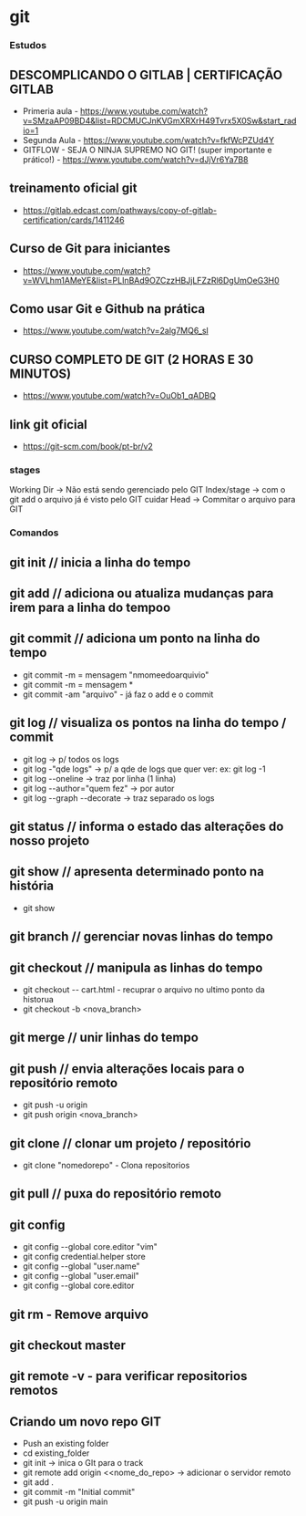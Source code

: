 # git

### Estudos
## DESCOMPLICANDO O GITLAB | CERTIFICAÇÃO GITLAB
- Primeria aula - https://www.youtube.com/watch?v=SMzaAP09BD4&list=RDCMUCJnKVGmXRXrH49Tvrx5X0Sw&start_radio=1
- Segunda Aula - https://www.youtube.com/watch?v=fkfWcPZUd4Y
- GITFLOW - SEJA O NINJA SUPREMO NO GIT! (super importante e prático!) - https://www.youtube.com/watch?v=dJjVr6Ya7B8

## treinamento oficial git 
- https://gitlab.edcast.com/pathways/copy-of-gitlab-certification/cards/1411246


## Curso de Git para iniciantes 
- https://www.youtube.com/watch?v=WVLhm1AMeYE&list=PLInBAd9OZCzzHBJjLFZzRl6DgUmOeG3H0

## Como usar Git e Github na prática 
- https://www.youtube.com/watch?v=2alg7MQ6_sI

## CURSO COMPLETO DE GIT (2 HORAS E 30 MINUTOS) 
- https://www.youtube.com/watch?v=OuOb1_qADBQ

## link git oficial 
- https://git-scm.com/book/pt-br/v2

### stages
Working Dir -> Não está sendo gerenciado pelo GIT 
Index/stage -> com o git add o arquivo já é visto pelo GIT cuidar
Head -> Commitar o arquivo para GIT 


### Comandos
## git init // inicia a linha do tempo

## git add // adiciona ou atualiza mudanças para irem para a linha do tempoo

## git commit // adiciona um ponto na linha do tempo
- git commit -m = mensagem "nmomeedoarquivio"
- git commit -m = mensagem *
- git commit -am "arquivo" - já faz o add e o commit

## git log // visualiza os pontos na linha do tempo / commit
- git log -> p/ todos os logs
- git log -"qde logs" -> p/ a qde de logs que quer ver: ex: git log -1
- git log --oneline -> traz por linha (1 linha)
- git log --author="quem fez" -> por autor
- git log --graph --decorate -> traz separado os logs

## git status // informa o estado das alterações do nosso projeto

## git show // apresenta determinado ponto na história
- git show <commit>

## git branch // gerenciar novas linhas do tempo

## git checkout // manipula as linhas do tempo
- git checkout -- cart.html - recuprar o arquivo no ultimo ponto da historua
- git checkout -b <nova_branch>

## git merge // unir linhas do tempo

## git push // envia alterações locais para o repositório remoto
- git push -u origin <branch>
- git push origin <nova_branch>

## git clone // clonar um projeto / repositório
- git clone "nomedorepo" - Clona repositorios 

## git pull // puxa do repositório remoto

## git config
- git config --global core.editor "vim"
- git config credential.helper store
- git config --global "user.name"
- git config --global "user.email"
- git config --global core.editor

## git rm - Remove arquivo

## git checkout master

## git remote -v - para verificar repositorios remotos

## Criando um novo repo GIT
- Push an existing folder
- cd existing_folder
- git init -> inica o GIt para o track
- git remote add origin <<nome_do_repo> -> adicionar o servidor remoto
- git add .
- git commit -m "Initial commit"
- git push -u origin main

